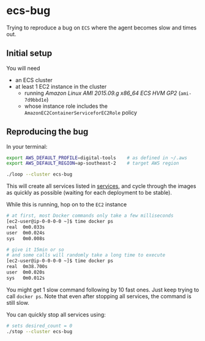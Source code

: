 
# ecs-bug

Trying to reproduce a bug on `ECS` where the agent becomes slow and times out.

## Initial setup

You will need

- an ECS cluster
- at least 1 EC2 instance in the cluster
  * running *Amazon Linux AMI 2015.09.g x86_64 ECS HVM GP2* (`ami-7d9bbd1e`)
  * whose instance role includes the `AmazonEC2ContainerServiceforEC2Role` policy

## Reproducing the bug

In your terminal:

```bash
export AWS_DEFAULT_PROFILE=digital-tools    # as defined in ~/.aws
export AWS_DEFAULT_REGION=ap-southeast-2    # target AWS region

./loop --cluster ecs-bug
```

This will create all services listed in [services](services),
and cycle through the images as quickly as possible (waiting for each deployment to be stable).

While this is running, hop on to the `EC2` instance

```bash
# at first, most Docker commands only take a few milliseconds
[ec2-user@ip-0-0-0-0 ~]$ time docker ps
real  0m0.033s
user  0m0.024s
sys   0m0.008s

# give it 15min or so
# and some calls will randomly take a long time to execute
[ec2-user@ip-0-0-0-0 ~]$ time docker ps
real  0m38.700s
user  0m0.020s
sys   0m0.012s
```

You might get 1 slow command following by 10 fast ones. Just keep trying to call `docker ps`.
Note that even after stopping all services, the command is still slow.

You can quickly stop all services using:

```bash
# sets desired_count = 0
./stop --cluster ecs-bug
```
